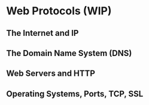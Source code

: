 # Web Protocols (WIP)

## The Internet and IP

## The Domain Name System (DNS)

## Web Servers and HTTP

## Operating Systems, Ports, TCP, SSL